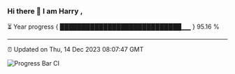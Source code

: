 ### Hi there 👋 I am Harry , 

⏳ Year progress { ████████████████████████████▁▁ } 95.16 %

---

⏰ Updated on Thu, 14 Dec 2023 08:07:47 GMT

![Progress Bar CI](https://github.com/duykhang68/duykhang68/workflows/Progress%20Bar%20CI/badge.svg)
